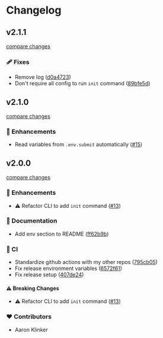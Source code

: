 # Changelog

## v2.1.1

[compare changes](https://github.com/aklinker1/publish-browser-extension/compare/v2.1.0...v2.1.1)

### 🩹 Fixes

- Remove log ([d0a4723](https://github.com/aklinker1/publish-browser-extension/commit/d0a4723))
- Don't require all config to run `init` command ([89bfe5d](https://github.com/aklinker1/publish-browser-extension/commit/89bfe5d))

## v2.1.0

[compare changes](https://github.com/aklinker1/publish-browser-extension/compare/v2.0.0...v2.1.0)

### 🚀 Enhancements

- Read variables from `.env.submit` automatically ([#15](https://github.com/aklinker1/publish-browser-extension/pull/15))

## v2.0.0

[compare changes](https://github.com/aklinker1/publish-browser-extension/compare/v1.4.1...v2.0.0)

### 🚀 Enhancements

- ⚠️ Refactor CLI to add `init` command ([#13](https://github.com/aklinker1/publish-browser-extension/pull/13))

### 📖 Documentation

- Add env section to README ([ff62b9b](https://github.com/aklinker1/publish-browser-extension/commit/ff62b9b))

### 🤖 CI

- Standardize github actions with my other repos ([795cb05](https://github.com/aklinker1/publish-browser-extension/commit/795cb05))
- Fix release environment variables ([6572f61](https://github.com/aklinker1/publish-browser-extension/commit/6572f61))
- Fix release setup ([407de24](https://github.com/aklinker1/publish-browser-extension/commit/407de24))

#### ⚠️ Breaking Changes

- ⚠️ Refactor CLI to add `init` command ([#13](https://github.com/aklinker1/publish-browser-extension/pull/13))

### ❤️ Contributors

- Aaron Klinker
